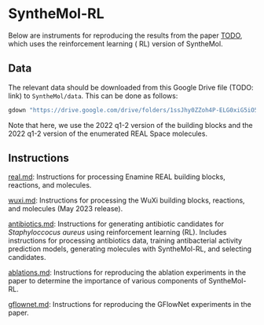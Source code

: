 # SyntheMol-RL

Below are instruments for reproducing the results from the paper [TODO](TODO), which uses the reinforcement learning (
RL) version of SyntheMol.

## Data

The relevant data should be downloaded from this Google Drive file (TODO: link) to `SyntheMol/data`. This can be done as
follows:

```bash
gdown "https://drive.google.com/drive/folders/1ssJhy0ZZoh4P-ELG0xiG5iO53_Jts9du?usp=sharing" --folder -O $(python -c "import synthemol; from pathlib import Path; print(Path(synthemol.__path__[0]).parent)")/rl
```

Note that here, we use the 2022 q1-2 version of the building blocks and the 2022 q1-2 version of the enumerated REAL
Space molecules.

## Instructions

[real.md](real.md): Instructions for processing Enamine REAL building blocks, reactions, and molecules.

[wuxi.md](wuxi.md): Instructions for processing the WuXi building blocks, reactions, and molecules (May 2023 release).

[antibiotics.md](antibiotics.md): Instructions for generating antibiotic candidates for _Staphyloccocus aureus_ using
reinforcement learning (RL). Includes instructions for processing antibiotics data, training antibacterial activity
prediction models, generating molecules with SyntheMol-RL, and selecting candidates.

[ablations.md](ablations.md): Instructions for reproducing the ablation experiments in the paper to determine the
importance of various components of SyntheMol-RL.

[gflownet.md](gflownet.md): Instructions for reproducing the GFlowNet experiments in the paper.